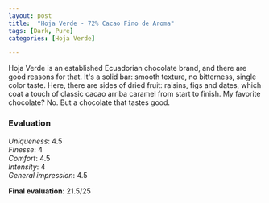 ```yaml
---
layout: post
title:  "Hoja Verde - 72% Cacao Fino de Aroma"
tags: [Dark, Pure] 
categories: [Hoja Verde]

---
```


Hoja Verde is an established Ecuadorian chocolate brand, and there are good reasons for that. It's a solid bar: smooth texture, no bitterness, single color taste. Here, there are sides of dried fruit: raisins, figs and dates, which coat a touch of classic cacao arriba caramel from start to finish.
My favorite chocolate? No. But a chocolate that tastes good.


### Evaluation

_Uniqueness_: 4.5  
_Finesse_: 4  
_Comfort_: 4.5  
_Intensity_: 4  
_General impression_: 4.5  

**Final evaluation**: 21.5/25
